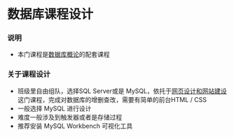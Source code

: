 # 数据库课程设计

### 说明
- 本门课程是[数据库概论]()的配套课程

### 关于课程设计
- 班级里自由组队，选择SQL Server或是 MySQL，依托于[网页设计和网站建设]()这门课程，完成对数据库的增删查改，需要有简单的前台HTML / CSS
- 一般选择 MySQL 进行设计
- 难度一般涉及到触发器或者是存储过程
- 推荐安装 MySQL Workbench 可视化工具


